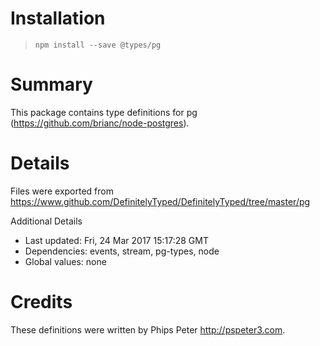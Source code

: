 # Installation
> `npm install --save @types/pg`

# Summary
This package contains type definitions for pg (https://github.com/brianc/node-postgres).

# Details
Files were exported from https://www.github.com/DefinitelyTyped/DefinitelyTyped/tree/master/pg

Additional Details
 * Last updated: Fri, 24 Mar 2017 15:17:28 GMT
 * Dependencies: events, stream, pg-types, node
 * Global values: none

# Credits
These definitions were written by Phips Peter <http://pspeter3.com>.
